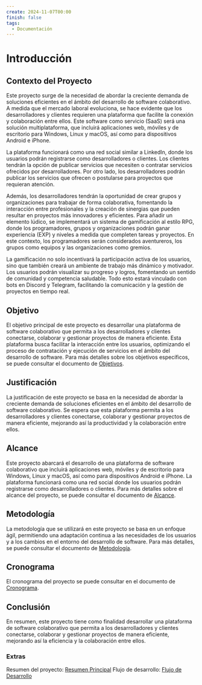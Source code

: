 ```yaml
---
create: 2024-11-07T00:00
finish: false
tags:
  - Documentación
---
```


# Introducción

## Contexto del Proyecto
Este proyecto surge de la necesidad de abordar la creciente demanda de soluciones eficientes en el ámbito del desarrollo de software colaborativo. A medida que el mercado laboral evoluciona, se hace evidente que los desarrolladores y clientes requieren una plataforma que facilite la conexión y colaboración entre ellos. Este software como servicio (SaaS) será una solución multiplataforma, que incluirá aplicaciones web, móviles y de escritorio para Windows, Linux y macOS, así como para dispositivos Android e iPhone.

La plataforma funcionará como una red social similar a LinkedIn, donde los usuarios podrán registrarse como desarrolladores o clientes. Los clientes tendrán la opción de publicar servicios que necesiten o contratar servicios ofrecidos por desarrolladores. Por otro lado, los desarrolladores podrán publicar los servicios que ofrecen o postularse para proyectos que requieran atención.

Además, los desarrolladores tendrán la oportunidad de crear grupos y organizaciones para trabajar de forma colaborativa, fomentando la interacción entre profesionales y la creación de sinergias que pueden resultar en proyectos más innovadores y eficientes. Para añadir un elemento lúdico, se implementará un sistema de gamificación al estilo RPG, donde los programadores, grupos y organizaciones podrán ganar experiencia (EXP) y niveles a medida que completen tareas y proyectos. En este contexto, los programadores serán considerados aventureros, los grupos como equipos y las organizaciones como gremios.

La gamificación no solo incentivará la participación activa de los usuarios, sino que también creará un ambiente de trabajo más dinámico y motivador. Los usuarios podrán visualizar su progreso y logros, fomentando un sentido de comunidad y competencia saludable. Todo esto estará vinculado con bots en Discord y Telegram, facilitando la comunicación y la gestión de proyectos en tiempo real.

## Objetivo
El objetivo principal de este proyecto es desarrollar una plataforma de software colaborativo que permita a los desarrolladores y clientes conectarse, colaborar y gestionar proyectos de manera eficiente. Esta plataforma busca facilitar la interacción entre los usuarios, optimizando el proceso de contratación y ejecución de servicios en el ámbito del desarrollo de software. Para más detalles sobre los objetivos específicos, se puede consultar el documento de [Objetivos](./Objetivos.md).

## Justificación
La justificación de este proyecto se basa en la necesidad de abordar la creciente demanda de soluciones eficientes en el ámbito del desarrollo de software colaborativo. Se espera que esta plataforma permita a los desarrolladores y clientes conectarse, colaborar y gestionar proyectos de manera eficiente, mejorando así la productividad y la colaboración entre ellos.

## Alcance
Este proyecto abarcará el desarrollo de una plataforma de software colaborativo que incluirá aplicaciones web, móviles y de escritorio para Windows, Linux y macOS, así como para dispositivos Android e iPhone. La plataforma funcionará como una red social donde los usuarios podrán registrarse como desarrolladores o clientes. Para más detalles sobre el alcance del proyecto, se puede consultar el documento de [Alcance](./Alcance.md).

## Metodología
La metodología que se utilizará en este proyecto se basa en un enfoque ágil, permitiendo una adaptación continua a las necesidades de los usuarios y a los cambios en el entorno del desarrollo de software. Para más detalles, se puede consultar el documento de [Metodología](./Metodología.md).

## Cronograma
El cronograma del proyecto se puede consultar en el documento de [Cronograma](./Cronograma.md).

## Conclusión
En resumen, este proyecto tiene como finalidad desarrollar una plataforma de software colaborativo que permita a los desarrolladores y clientes conectarse, colaborar y gestionar proyectos de manera eficiente, mejorando así la eficiencia y la colaboración entre ellos.

### Extras
Resumen del proyecto: [Resumen Principal](./Resumen_Principal.md)
Flujo de desarrollo: [Flujo de Desarrollo](./Flujo_Desarrollo.canvas)
